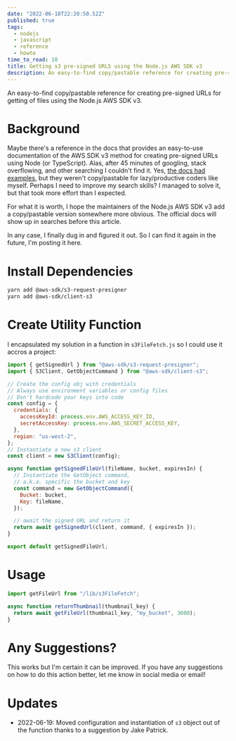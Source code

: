 ```yaml
---
date: "2022-06-18T22:20:50.52Z"
published: true
tags:
  - nodejs
  - javascript
  - reference
  - howto
time_to_read: 10
title: Getting s3 pre-signed URLS using the Node.js AWS SDK v3
description: An easy-to-find copy/pastable reference for creating pre-signed URLs for getting of files using the Node.js AWS SDK v3.
---
```


An easy-to-find copy/pastable reference for creating pre-signed URLs for getting of files using the Node.js AWS SDK v3.

# Background

Maybe there's a reference in the docs that provides an easy-to-use documentation of the AWS SDK v3 method for creating pre-signed URLs using Node (or TypeScript). Alas, after 45 minutes of googling, stack overflowing, and other searching I couldn't find it. Yes, [the docs had examples](https://aws.amazon.com/blogs/developer/generate-presigned-url-modular-aws-sdk-javascript), but they weren't copy/pastable for lazy/productive coders like myself. Perhaps I need to improve my search skills? I managed to solve it, but that took more effort than I expected.

For what it is worth, I hope the maintainers of the Node.js AWS SDK v3 add a copy/pastable version somewhere more obvious. The official docs will show up in searches before this article.

In any case, I finally dug in and figured it out. So I can find it again in the future, I'm posting it here.

# Install Dependencies

```bash
yarn add @aws-sdk/s3-request-presigner
yarn add @aws-sdk/client-s3
```

# Create Utility Function

I encapsulated my solution in a function in `s3FileFetch.js` so I could use it accros a project:

```javascript
import { getSignedUrl } from "@aws-sdk/s3-request-presigner";
import { S3Client, GetObjectCommand } from "@aws-sdk/client-s3";

// Create the config obj with credentials
// Always use environment variables or config files
// Don't hardcode your keys into code
const config = {
  credentials: {
    accessKeyId: process.env.AWS_ACCESS_KEY_ID,
    secretAccessKey: process.env.AWS_SECRET_ACCESS_KEY,
  },
  region: "us-west-2",
};
// Instantiate a new s3 client
const client = new S3Client(config);

async function getSignedFileUrl(fileName, bucket, expiresIn) {
  // Instantiate the GetObject command,
  // a.k.a. specific the bucket and key
  const command = new GetObjectCommand({
    Bucket: bucket,
    Key: fileName,
  });

  // await the signed URL and return it
  return await getSignedUrl(client, command, { expiresIn });
}

export default getSignedFileUrl;
```

# Usage

```javascript
import getFileUrl from "/lib/s3FileFetch";

async function returnThumbnail(thumbnail_key) {
  return await getFileUrl(thumbnail_key, "my_bucket", 3600);
}
```

# Any Suggestions?

This works but I'm certain it can be improved. If you have any suggestions on how to do this action better, let me know in social media or email!

# Updates

- 2022-06-19: Moved configuration and instantiation of `s3` object out of the function thanks to a suggestion by Jake Patrick.
